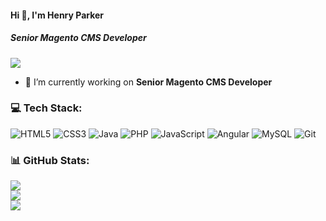 #### Hi 👋, I'm Henry Parker
##### **Senior Magento CMS Developer**

[![](https://visitcount.itsvg.in/api?id=henryparker4582&icon=0&color=1)](https://visitcount.itsvg.in)

- 🔭 I’m currently working on **Senior Magento CMS Developer**

### 💻 Tech Stack:
![HTML5](https://img.shields.io/badge/html5-%23E34F26.svg?style=flat&logo=html5&logoColor=white) ![CSS3](https://img.shields.io/badge/css3-%231572B6.svg?style=flat&logo=css3&logoColor=white) ![Java](https://img.shields.io/badge/java-%23ED8B00.svg?style=flat&logo=java&logoColor=white) ![PHP](https://img.shields.io/badge/php-%23777BB4.svg?style=flat&logo=php&logoColor=white) ![JavaScript](https://img.shields.io/badge/javascript-%23323330.svg?style=flat&logo=javascript&logoColor=%23F7DF1E) ![Angular](https://img.shields.io/badge/angular-%23DD0031.svg?style=flat&logo=angular&logoColor=white) ![MySQL](https://img.shields.io/badge/mysql-%2300f.svg?style=flat&logo=mysql&logoColor=white) ![Git](https://img.shields.io/badge/git-%23F05033.svg?style=flat&logo=git&logoColor=white)

### 📊 GitHub Stats:
![](https://github-readme-stats.vercel.app/api?username=henryparker4582&theme=white&hide_border=false&include_all_commits=true&count_private=false)<br/>
![](https://github-readme-streak-stats.herokuapp.com/?user=henryparker4582&theme=white&hide_border=false)<br/>
![](https://github-readme-stats.vercel.app/api/top-langs/?username=henryparker4582&theme=white&hide_border=false&include_all_commits=true&count_private=false&layout=compact)


